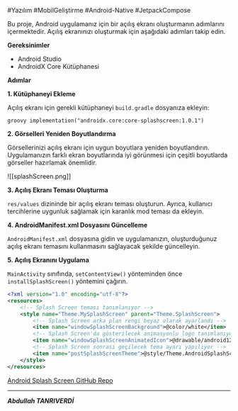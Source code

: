 #Yazılım #MobilGeliştirme #Android-Native  #JetpackCompose 

Bu proje, Android uygulamanız için bir açılış ekranı oluşturmanın adımlarını içermektedir. Açılış ekranınızı oluşturmak için aşağıdaki adımları takip edin.

 **Gereksinimler**

- Android Studio
- AndroidX Core Kütüphanesi

**Adımlar**

 **1. Kütüphaneyi Ekleme**

Açılış ekranı için gerekli kütüphaneyi `build.gradle` dosyanıza ekleyin:

`groovy implementation("androidx.core:core-splashscreen:1.0.1")`

**2. Görselleri Yeniden Boyutlandırma**

Görsellerinizi açılış ekranı için uygun boyutlara yeniden boyutlandırın. Uygulamanızın farklı ekran boyutlarında iyi görünmesi için çeşitli boyutlarda görseller hazırlamak önemlidir.

![[splashScreen.png]]

**3. Açılış Ekranı Teması Oluşturma**

`res/values` dizininde bir açılış ekranı teması oluşturun. Ayrıca, kullanıcı tercihlerine uygunluk sağlamak için karanlık mod teması da ekleyin.

**4. AndroidManifest.xml Dosyasını Güncelleme**

`AndroidManifest.xml` dosyasına gidin ve uygulamanızın, oluşturduğunuz açılış ekranı temasını kullanmasını sağlayacak şekilde güncelleyin.

**5. Açılış Ekranını Uygulama**

`MainActivity` sınıfında, `setContentView()` yönteminden önce `installSplashScreen()` yöntemini çağırın.


```xml
<?xml version="1.0" encoding="utf-8"?>
<resources>
    <!-- Splash Screen teması tanımlanıyor -->
    <style name="Theme.MySplashScreen" parent="Theme.SplashScreen">
        <!-- Splash Screen arka plan rengi beyaz olarak ayarlandı -->
        <item name="windowSplashScreenBackground">@color/white</item>
        <!-- Splash Screen'da gösterilecek animasyonlu logo tanımlanıyor -->
        <item name="windowSplashScreenAnimatedIcon">@drawable/android12_logo</item>
        <!-- Splash Screen sonrası geçilecek tema ayarı yapılıyor -->
        <item name="postSplashScreenTheme">@style/Theme.AndroidSplashScreen</item>
    </style>
</resources>
```
[Android Splash Screen GitHub Repo](https://github.com/abdullah-tanriverdi/AndroidSplashScreen)

***
***Abdullah TANRIVERDİ***
